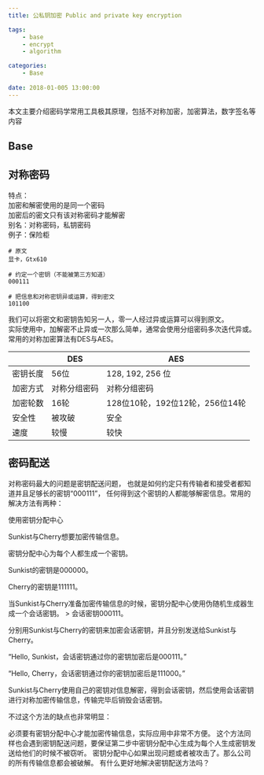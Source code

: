 ```yaml
---
title: 公私钥加密 Public and private key encryption

tags: 
    - base 
    - encrypt  
    - algorithm

categories: 
    - Base    
    
date: 2018-01-005 13:00:00
---
```



本文主要介绍密码学常用工具极其原理，包括不对称加密，加密算法，数字签名等内容
<!-- more -->


## Base
## 对称密码
特点：  
  加密和解密使用的是同一个密码  
  加密后的密文只有该对称密码才能解密  
别名：对称密码，私钥密码  
例子：保险柜  

    # 原文
    显卡，Gtx610
    
    # 约定一个密钥（不能被第三方知道）
    000111 
    
    # 把信息和对称密钥异或运算，得到密文
    101100
我们可以将密文和密钥告知另一人，零一人经过异或运算可以得到原文。  
实际使用中，加解密不止异或一次那么简单，通常会使用分组密码多次迭代异或。常用的对称加密算法有DES与AES。

|          | DES          | AES                             |
| -------- | ------------ | ------------------------------- |
| 密钥长度 | 56位        | 128, 192, 256 位               |
| 加密方式 | 对称分组密码 | 对称分组密码              |
| 加密轮数 | 16轮        | 128位10轮，192位12轮，256位14轮 |
| 安全性 | 被攻破    | 安全                          |
| 速度   | 较慢       | 较快                          |

## 密码配送
对称密码最大的问题是密钥配送问题，
也就是如何约定只有传输者和接受者都知道并且足够长的密钥“000111”，
任何得到这个密钥的人都能够解密信息。常用的解决方法有两种：

使用密钥分配中心

Sunkist与Cherry想要加密传输信息。

密钥分配中心为每个人都生成一个密钥。

Sunkist的密钥是000000。

Cherry的密钥是111111。

当Sunkist与Cherry准备加密传输信息的时候，密钥分配中心使用伪随机生成器生成一个会话密钥。 > 会话密钥000111。

分别用Sunkist与Cherry的密钥来加密会话密钥，并且分别发送给Sunkist与Cherry。

“Hello, Sunkist，会话密钥通过你的密钥加密后是000111。”

“Hello, Cherry，会话密钥通过你的密钥加密后是111000。”

Sunkist与Cherry使用自己的密钥对信息解密，得到会话密钥，然后使用会话密钥进行对称加密传输信息，传输完毕后销毁会话密钥。

不过这个方法的缺点也非常明显：

必须要有密钥分配中心才能加密传输信息，实际应用中非常不方便。
这个方法同样也会遇到密钥配送问题，要保证第二步中密钥分配中心生成为每个人生成密钥发送给他们的时候不被窃听。
密钥分配中心如果出现问题或者被攻击了。那么公司的所有传输信息都会被破解。
有什么更好地解决密钥配送方法吗？













